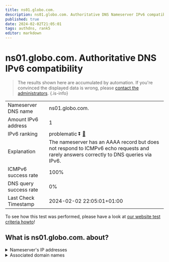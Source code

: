 ```yaml
---
title: ns01.globo.com.
description: ns01.globo.com. Authoritative DNS Nameserver IPv6 compatibility
published: true
date: 2024-02-02T21:05:01
tags: authdns, rank5
editor: markdown
---
```


# ns01.globo.com. Authoritative DNS IPv6 compatibility

> The results shown here are accumulated by automation. If you're convinced the displayed data is wrong, please [contact the administrators](/howto/chat). 
{.is-info}




|   |   |
| - | - |
| Nameserver DNS name | ns01.globo.com.
| Amount IPv6 address | 1
| IPv6 ranking | problematic :arrow_double_down: [🔗](/howto/ranking) |
| Explanation | The nameserver has an AAAA record but does not respond to ICMPv6 echo requests and rarely answers correctly to DNS queries via IPv6. |
| ICMPv6 success rate | 100%|
| DNS query success rate | 0% |
| Last Check Timestamp | 2024-02-02 22:05:01+01:00 |

To see how this test was performed, please have a look at [our website test criteria howto](/howto/testcriteria/authdns)!


## What is ns01.globo.com. about?




<details>
<summary>Nameserver's IP addresses</summary>

2804:294:100:803:131:0:24:26

</details>



<details>
<summary>Associated domain names</summary>

www.globo.com

</details>
